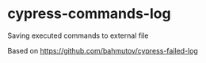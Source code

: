 # cypress-commands-log
Saving executed commands to external file


Based on https://github.com/bahmutov/cypress-failed-log